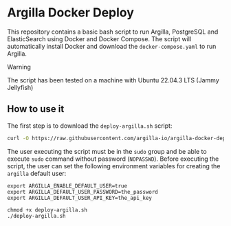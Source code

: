 # Argilla Docker Deploy

This repository contains a basic bash script to run Argilla, PostgreSQL and ElasticSearch using Docker and Docker Compose. The script will automatically install Docker and download the `docker-compose.yaml` to run Argilla.

> [!WARNING]  
> The script has been tested on a machine with Ubuntu 22.04.3 LTS (Jammy Jellyfish)


## How to use it

The first step is to download the `deploy-argilla.sh` script:

```bash
curl -O https://raw.githubusercontent.com/argilla-io/argilla-docker-deploy/main/deploy-argilla.sh
```

The user executing the script must be in the `sudo` group and be able to execute `sudo` command without password (`NOPASSWD`). Before executing the script, the user can set the following environment variables for creating the `argilla` default user:

```
export ARGILLA_ENABLE_DEFAULT_USER=true
export ARGILLA_DEFAULT_USER_PASSWORD=the_password
export ARGILLA_DEFAULT_USER_API_KEY=the_api_key

chmod +x deploy-argilla.sh
./deploy-argilla.sh
```
